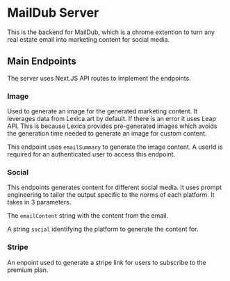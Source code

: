 # MailDub Server
This is the backend for MailDub, which is a chrome extention to turn any real estate email into marketing content for social media.

## Main Endpoints
The server uses Next.JS API routes to implement the endpoints.

### Image
Used to generate an image for the generated marketing content. It leverages data from Lexica.art by default. If there is an error it uses Leap API. This is because Lexica provides pre-generated images which avoids the generation time needed to generate an image for custom content.

This endpoint uses `emailSummary` to generate the image content. A userId is required for an authenticated user to access this endpoint.

### Social
This endpoints generates content for different social media. It uses prompt engineering to tailor the output specific to the norms of each platform. It takes in 3 parameters.

The `emailContent` string with the content from the email.

A string `social` identifying the platform to generate the content for.

### Stripe
An enpoint used to generate a stripe link for users to subscribe to the premium plan.



